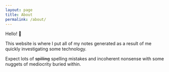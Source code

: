 ```yaml
---
layout: page
title: About
permalink: /about/
---
```


Hello! 👋

 This website is where I put all of my notes generated as a result of me quickly investigating some technology.
 
Expect lots of ~~spilling~~ spelling mistakes and incoherent nonsense with some nuggets of mediocrity buried within. 